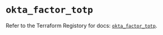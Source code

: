 # `okta_factor_totp`

Refer to the Terraform Registory for docs: [`okta_factor_totp`](https://www.terraform.io/docs/providers/okta/r/factor_totp).
